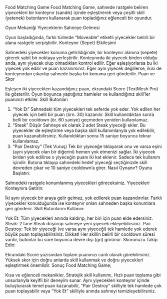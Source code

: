 Food Matching Game
Food Matching Game, sahnede rastgele beliren yiyecekleri bir konteynır (sandık) içinde eşleştirerek veya çeşitli skill (yetenek) butonlarını kullanarak puan topladığınız eğlenceli bir oyundur.

Oyun Mekaniği
Yiyeceklerin Sahneye Gelmesi

Oyun başladığında, farklı türlerde “Moveable” etiketli yiyecekler belirli bir alana rastgele serpiştirilir.
Konteynır (Sepet) Etkileşimi

Sahnedeki yiyecekler konuma getirildiğinde, bir konteynır alanına (sepete) girerek sabit bir noktaya yerleştirilir.
Konteynırda iki yiyecek birden olduğu anda, aynı yiyecek olup olmadıkları kontrol edilir. Eğer eşleşiyorlarsa bu iki yiyecek yok edilir ve puan kazanırsınız.
Eğer aynı yiyecek değillerse, ikisi de konteynırdan çıkarılıp sahnede başka bir konuma geri gönderilir.
Puan ve Skor

Eşleşen iki yiyecekten kazandığınız puan, ekrandaki Score (TextMesh Pro) ile gösterilir.
Oyun boyunca yaptığınız hamleler ve kullandığınız skill’ler puanınızı etkiler.
Skill Butonları
1) “Yok Et”
Sahnedeki tüm yiyecekleri tek seferde yok eder.
Yok edilen her yiyecek için belli bir puan (örn. 30) kazanılır.
Skill kullanıldıktan sonra belli bir cooldown (ör. 60 saniye) geçmeden yeniden kullanılamaz.
2) “Steak” Düşür
Sahneye ek olarak 2 adet Steak yiyeceği ekler.
Bu yiyecekler de eşleştirme veya başka skill kullanımlarıyla yok edilebilir, puan kazanabilirsiniz.
Kullanıldıktan sonra 15 saniye boyunca tekrar kullanılamaz.
3) “Pair Destroy” (Tek Vuruş)
Tek bir yiyeceğe tıklayarak onu ve varsa eşini (aynı yiyecek olan bir diğerini) hemen yok etmenizi sağlar.
İki yiyecek birden yok edilirse o yiyeceğin puanı iki kat eklenir.
Sadece tek kullanım içindir: Butona tıklayıp sahnedeki hedef yiyeceği seçtiğinizde skill devreden çıkar ve 10 saniye cooldown’a girer.
Nasıl Oynanır?
Oyunu Başlatın:

Sahnedeki rastgele konumlanmış yiyecekleri göreceksiniz.
Yiyecekleri Konteynıra Getirin:

İki aynı yiyecek bir araya gelir gelmez, yok edilerek puan kazandırırlar.
Farklı yiyecekler konulduğunda ise konteynır onları sahneden başka konumlara geri gönderir.
Skill Butonlarını Kullanın:

Yok Et: Tüm yiyecekleri anında kaldırıp, her biri için puan elde edersiniz.
Steak: 2 tane Steak düşürüp sahneye yeni yiyecek ekleyebilirsiniz.
Pair Destroy: Tek bir yiyeceği (ve varsa aynı yiyeceği) tek hamlede yok ederek büyük puan toplayabilirsiniz.
Dikkat! Her skillin belirli bir cooldown süresi vardır, butonlar bu süre boyunca devre dışı (gri) görünür.
Skorunuzu Takip Edin:

Ekrandaki Score yazısından toplam puanınızı canlı olarak görebilirsiniz.
Yüksek skor için doğru anlarda skill kullanmak ve doğru yiyecekleri eşleştirmek önemlidir.
Sonuç
Food Matching Game;

Kısa ve eğlenceli mekanikler,
Stratejik skill kullanımı,
Hızlı puan toplama
gibi unsurlarıyla keyifli bir deneyim sunar. Aynı yiyecekleri konteynır içinde buluşturarak temel puan kazanabilir, “Pair Destroy” skilliyle tek hamlede çok puan toplayabilir veya “Yok Et” skilliyle anında sahneyi temizleyebilirsiniz.